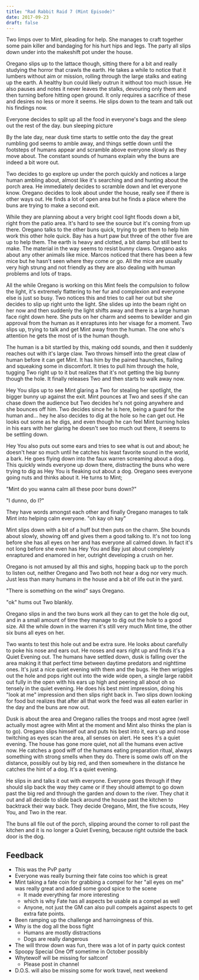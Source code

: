 ```yaml
---
title: "Rad Rabbit Raid 7 (Mint Episode)"
date: 2017-09-23
draft: false
---
```


Two limps over to Mint, pleading for help. She manages to craft together some pain killer and bandaging for his hurt hips and legs. The party all slips down under into the makeshift pot under the house.

Oregano slips up to the lattace though, sitting there for a bit and really studying the horror that crawls the earth. He takes a while to notice that it lumbers without aim or mission, rolling through the large stalks and eating up the earth. A healthy bun could likely outrun it without too much issue. He also pauses and notes it never leaves the stalks, devouring only them and then turning before hitting open ground. It only requires a sacrifice of these and desires no less or more it seems. He slips down to the team and talk out his findings now.

Everyone decides to split up all the food in everyone's bags and the sleep out the rest of the day. bun sleeping picture

By the late day, near dusk time starts to settle onto the day the great rumbling god seems to amble away, and things settle down until the footsteps of humans appear and scramble above everyone slowly as they move about. The constant sounds of humans explain why the buns are indeed a bit wore out.

Two decides to go explore up under the porch quickly and notices a large human ambling about, almost like it's searching and and hunting about the porch area. He immediately decides to scramble down and let everyone know. Oregano decides to look about under the house, really see if there is other ways out. He finds a lot of open area but he finds a place where the buns are trying to make a second exit.

While they are planning about a very bright cool light floods down a bit, right from the patio area. It's hard to see the source but it's coming from up there. Oregano talks to the other buns quick, trying to get them to help him work this other hole quick. Bay has a hurt paw but three of the other five are up to help them. The earth is heavy and clotted, a bit damp but still best to make. The material in the way seems to resist bunny claws. Oregano asks about any other animals like mice. Marcos noticed that there has been a few mice but he hasn't seen where they come or go. All the mice are usually very high strung and not friendly as they are also dealing with human problems and lots of traps.

All the while Oregano is working on this Mint feels the compulsion to follow the light, it's extremely flattering to her fur and complexion and everyone else is just so busy. Two notices this and tries to call her out but she decides to slip up right unto the light. She slides up into the beam right on her now and then suddenly the light shifts away and there is a large human face right down here. She puts on her charm and seems to bewilder and gin approval from the human as it enraptures into her visage for a moment. Two slips up, trying to talk and get Mint away from the human. The one who's attention he gets the most of is the human though.

The human is a bit startled by this, making odd sounds, and then it suddenly reaches out with it's large claw. Two throws himself into the great claw of human before it can get Mint. It has him by the pained haunches, flailing and squeaking some in discomfort. It tries to pull him through the hole, tugging Two right up to it but realizes that it's not getting the big bunny though the hole. It finally releases Two and then starts to walk away now.

Hey You slips up to see Mint glaring a Two for stealing her spotlight, the bigger bunny up against the exit. Mint pounces at Two and sees if she can chase down the audience but Two decides he's not going anywhere and she bounces off him. Two decides since he is here, being a guard for the human and... hey he also decides to dig at the hole so he can get out. He looks out some as he digs, and even though he can feel Mint burning holes in his ears with her glaring he doesn't see too much out there, it seems to be settling down.

Hey You also puts out some ears and tries to see what is out and about; he doesn't hear so much until he catches his least favorite sound in the world, a bark. He goes flying down into the faux warren screaming about a dog. This quickly winds everyone up down there, distracting the buns who were trying to dig as Hey You is fleaking out about a dog. Oregano sees everyone going nuts and thinks about it. He turns to Mint;

"Mint do you wanna calm all these poor buns down?"

"I dunno, do I?"

They have words amongst each other and finally Oregano manages to talk Mint into helping calm everyone. "oh kay oh kay"

Mint slips down with a bit of a huff but then puts on the charm. She bounds about slowly, showing off and gives them a good talking to. It's not too long before she has all eyes on her and has everyone all calmed down. In fact it's not long before she even has Hey You and Bay just about completely enraptured and enamored in her, outright developing a crush on her.

Oregano is not amused by all this and sighs, hopping back up to the porch to listen out, neither Oregano and Two both not hear a dog nor very much. Just less than many humans in the house and a bit of life out in the yard.

"There is something on the wind" says Oregano.

"ok" hums out Two blankly.

Oregano slips in and the two buns work all they can to get the hole dig out, and in a small amount of time they manage to dig out the hole to a good size. All the while down in the warren it's still very much Mint time, the other six buns all eyes on her.

Two wants to test this hole out and be extra sure. He looks about carefully to poke his nose and ears out. He noses and ears right up and finds it's a Quiet Evening out. The humans have settled down, dusk is falling over the area making it that perfect time between daytime predators and nighttime ones. It's just a nice quiet evening with them and the bugs. He then wriggles out the hole and pops right out into the wide wide open, a single large rabbit out fully in the open with his ears up high and peering all about oh so tensely in the quiet evening. He does his best mint impression, doing his "look at me" impression and then slips right back in. Two slips down looking for food but realizes that after all that work the feed was all eaten earlier in the day and the buns are now out.

Dusk is about the area and Oregano rallies the troops and most agree (well actually most agree with Mint at the moment and Mint also thinks the plan is to go). Oregano slips himself out and puts his best into it, ears up and nose twitching as eyes scan the area, all senses on alert. He sees it's a quiet evening. The house has gone more quiet, not all the humans even active now. He catches a good wiff of the humans eating preparation ritual, always something with strong smells when they do. There is some owls off on the distance, possibly out by big red, and then somewhere in the distance he catches the hint of a dog. It's a quiet evening.

He slips in and talks it out with everyone. Everyone goes through if they should slip back the way they came or if they should attempt to go down past the big red and through the garden and down to the river. They chat it out and all decide to slide back around the house past the kitchen to backtrack their way back. They decide Oregano, Mint, the five scouts, Hey You, and Two in the rear.

The buns all file out of the porch, slipping around the corner to roll past the kitchen and it is no longer a Quiet Evening, because right outside the back door is the dog.

## Feedback

* This was the PvP party
* Everyone was really burning their fate coins too which is great
* Mint taking a fate coin for grabbing a compel for her "all eyes on me" was really great and added some good spice to the scene
  * It made everything far more interesting
  * which is why Fate has all aspects be usable as a compel as well
  * Anyone, not just the GM can also pull compels against aspects to get extra fate points.
* Been ramping up the challenge and harroingness of this.
* Why is the dog all the boss fight
  * Humans are mostly distractions
  * Dogs are really dangerous
* The will throw down was fun, there was a lot of in party quick contest
* Spoopy Special One Off sometime in October possibly
* Whytewolf will be missing for saltconf
  * Please post in channel
* D.O.S. will also be missing some for work travel, next weekend
